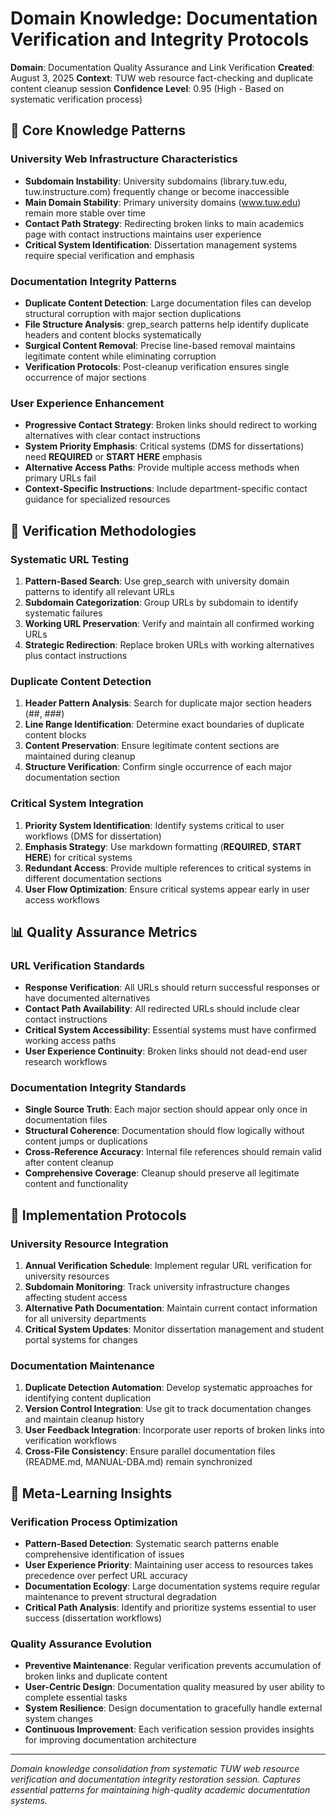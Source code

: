 # Domain Knowledge: Documentation Verification and Integrity Protocols

**Domain**: Documentation Quality Assurance and Link Verification
**Created**: August 3, 2025
**Context**: TUW web resource fact-checking and duplicate content cleanup session
**Confidence Level**: 0.95 (High - Based on systematic verification process)

## 🎯 **Core Knowledge Patterns**

### **University Web Infrastructure Characteristics**
- **Subdomain Instability**: University subdomains (library.tuw.edu, tuw.instructure.com) frequently change or become inaccessible
- **Main Domain Stability**: Primary university domains (www.tuw.edu) remain more stable over time
- **Contact Path Strategy**: Redirecting broken links to main academics page with contact instructions maintains user experience
- **Critical System Identification**: Dissertation management systems require special verification and emphasis

### **Documentation Integrity Patterns**
- **Duplicate Content Detection**: Large documentation files can develop structural corruption with major section duplications
- **File Structure Analysis**: grep_search patterns help identify duplicate headers and content blocks systematically
- **Surgical Content Removal**: Precise line-based removal maintains legitimate content while eliminating corruption
- **Verification Protocols**: Post-cleanup verification ensures single occurrence of major sections

### **User Experience Enhancement**
- **Progressive Contact Strategy**: Broken links should redirect to working alternatives with clear contact instructions
- **System Priority Emphasis**: Critical systems (DMS for dissertations) need **REQUIRED** or **START HERE** emphasis
- **Alternative Access Paths**: Provide multiple access methods when primary URLs fail
- **Context-Specific Instructions**: Include department-specific contact guidance for specialized resources

## 🔬 **Verification Methodologies**

### **Systematic URL Testing**
1. **Pattern-Based Search**: Use grep_search with university domain patterns to identify all relevant URLs
2. **Subdomain Categorization**: Group URLs by subdomain to identify systematic failures
3. **Working URL Preservation**: Verify and maintain all confirmed working URLs
4. **Strategic Redirection**: Replace broken URLs with working alternatives plus contact instructions

### **Duplicate Content Detection**
1. **Header Pattern Analysis**: Search for duplicate major section headers (##, ###)
2. **Line Range Identification**: Determine exact boundaries of duplicate content blocks
3. **Content Preservation**: Ensure legitimate content sections are maintained during cleanup
4. **Structure Verification**: Confirm single occurrence of each major documentation section

### **Critical System Integration**
1. **Priority System Identification**: Identify systems critical to user workflows (DMS for dissertation)
2. **Emphasis Strategy**: Use markdown formatting (**REQUIRED**, **START HERE**) for critical systems
3. **Redundant Access**: Provide multiple references to critical systems in different documentation sections
4. **User Flow Optimization**: Ensure critical systems appear early in user access workflows

## 📊 **Quality Assurance Metrics**

### **URL Verification Standards**
- **Response Verification**: All URLs should return successful responses or have documented alternatives
- **Contact Path Availability**: All redirected URLs should include clear contact instructions
- **Critical System Accessibility**: Essential systems must have confirmed working access paths
- **User Experience Continuity**: Broken links should not dead-end user research workflows

### **Documentation Integrity Standards**
- **Single Source Truth**: Each major section should appear only once in documentation files
- **Structural Coherence**: Documentation should flow logically without content jumps or duplications
- **Cross-Reference Accuracy**: Internal file references should remain valid after content cleanup
- **Comprehensive Coverage**: Cleanup should preserve all legitimate content and functionality

## 🎯 **Implementation Protocols**

### **University Resource Integration**
1. **Annual Verification Schedule**: Implement regular URL verification for university resources
2. **Subdomain Monitoring**: Track university infrastructure changes affecting student access
3. **Alternative Path Documentation**: Maintain current contact information for all university departments
4. **Critical System Updates**: Monitor dissertation management and student portal systems for changes

### **Documentation Maintenance**
1. **Duplicate Detection Automation**: Develop systematic approaches for identifying content duplication
2. **Version Control Integration**: Use git to track documentation changes and maintain cleanup history
3. **User Feedback Integration**: Incorporate user reports of broken links into verification workflows
4. **Cross-File Consistency**: Ensure parallel documentation files (README.md, MANUAL-DBA.md) remain synchronized

## 🧠 **Meta-Learning Insights**

### **Verification Process Optimization**
- **Pattern-Based Detection**: Systematic search patterns enable comprehensive identification of issues
- **User Experience Priority**: Maintaining user access to resources takes precedence over perfect URL accuracy
- **Documentation Ecology**: Large documentation systems require regular maintenance to prevent structural degradation
- **Critical Path Analysis**: Identify and prioritize systems essential to user success (dissertation workflows)

### **Quality Assurance Evolution**
- **Preventive Maintenance**: Regular verification prevents accumulation of broken links and duplicate content
- **User-Centric Design**: Documentation quality measured by user ability to complete essential tasks
- **System Resilience**: Design documentation to gracefully handle external system changes
- **Continuous Improvement**: Each verification session provides insights for improving documentation architecture

---

*Domain knowledge consolidation from systematic TUW web resource verification and documentation integrity restoration session. Captures essential patterns for maintaining high-quality academic documentation systems.*

